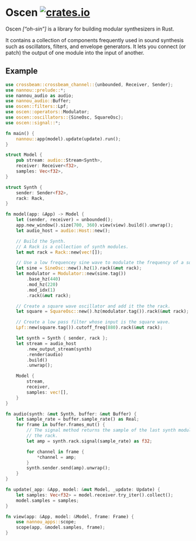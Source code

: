 # Oscen [![crates.io](https://img.shields.io/crates/v/oscen.svg)](https://crates.io/crates/oscen)

Oscen _[“oh-sin”]_ is a library for building modular synthesizers in Rust.

It contains a collection of components frequently used in sound synthesis
such as oscillators, filters, and envelope generators. It lets you
connect (or patch) the output of one module into the input of another.

## Example

```Rust
use crossbeam::crossbeam_channel::{unbounded, Receiver, Sender};
use nannou::prelude::*;
use nannou_audio as audio;
use nannou_audio::Buffer;
use oscen::filters::Lpf;
use oscen::operators::Modulator;
use oscen::oscillators::{SineOsc, SquareOsc};
use oscen::signal::*;

fn main() {
    nannou::app(model).update(update).run();
}

struct Model {
    pub stream: audio::Stream<Synth>,
    receiver: Receiver<f32>,
    samples: Vec<f32>,
}

struct Synth {
    sender: Sender<f32>,
    rack: Rack,
}

fn model(app: &App) -> Model {
    let (sender, receiver) = unbounded();
    app.new_window().size(700, 360).view(view).build().unwrap();
    let audio_host = audio::Host::new();

    // Build the Synth.
    // A Rack is a collection of synth modules.
    let mut rack = Rack::new(vec![]);

    // Use a low frequencey sine wave to modulate the frequency of a square wave.
    let sine = SineOsc::new().hz(1).rack(&mut rack);
    let modulator = Modulator::new(sine.tag())
        .base_hz(440)
        .mod_hz(220)
        .mod_idx(1)
        .rack(&mut rack);

    // Create a square wave oscillator and add it the the rack.
    let square = SquareOsc::new().hz(modulator.tag()).rack(&mut rack);

    // Create a low pass filter whose input is the square wave.
    Lpf::new(square.tag()).cutoff_freq(880).rack(&mut rack);

    let synth = Synth { sender, rack };
    let stream = audio_host
        .new_output_stream(synth)
        .render(audio)
        .build()
        .unwrap();

    Model {
        stream,
        receiver,
        samples: vec![],
    }
}

fn audio(synth: &mut Synth, buffer: &mut Buffer) {
    let sample_rate = buffer.sample_rate() as Real;
    for frame in buffer.frames_mut() {
        // The signal method returns the sample of the last synth module in
        // the rack.
        let amp = synth.rack.signal(sample_rate) as f32;

        for channel in frame {
            *channel = amp;
        }
        synth.sender.send(amp).unwrap();
    }
}

fn update(_app: &App, model: &mut Model, _update: Update) {
    let samples: Vec<f32> = model.receiver.try_iter().collect();
    model.samples = samples;
}

fn view(app: &App, model: &Model, frame: Frame) {
    use nannou_apps::scope;
    scope(app, &model.samples, frame);
}
```
